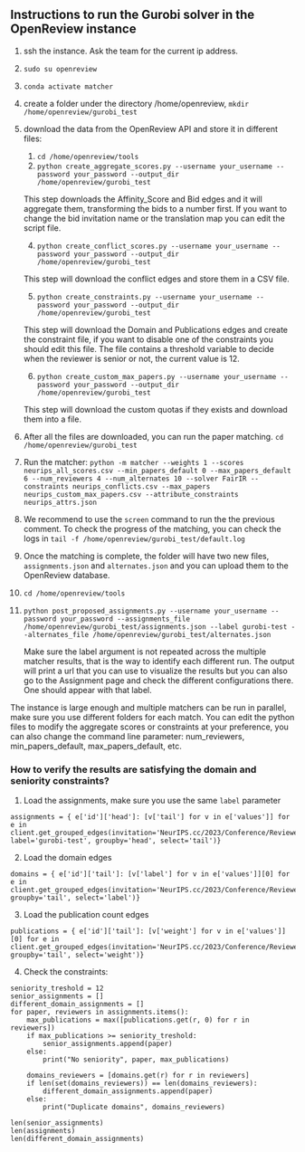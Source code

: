 ## Instructions to run the Gurobi solver in the OpenReview instance

1. ssh the instance. Ask the team for the current ip address.
2. `sudo su openreview`
3. `conda activate matcher`
4. create a folder under the directory /home/openreview, `mkdir /home/openreview/gurobi_test`
5. download the data from the OpenReview API and store it in different files:
    1. `cd /home/openreview/tools`
    2. `python create_aggregate_scores.py --username your_username --password your_password --output_dir /home/openreview/gurobi_test`

      This step downloads the Affinity_Score and Bid edges and it will aggregate them, transforming the bids to a number first. If you want to change the bid invitation name or the translation map you can edit the script file.

    4. `python create_conflict_scores.py --username your_username --password your_password --output_dir /home/openreview/gurobi_test` 
    
      This step will download the conflict edges and store them in a CSV file.
      
    5. `python create_constraints.py --username your_username --password your_password --output_dir /home/openreview/gurobi_test`

      This step will download the Domain and Publications edges and create the constraint file, if you want to disable one of the constraints you should edit this file. The file contains a threshold variable to decide when the reviewer is senior or not, the current value is 12. 
      
    6. `python create_custom_max_papers.py --username your_username --password your_password --output_dir /home/openreview/gurobi_test`

      This step will download the custom quotas if they exists and download them into a file. 
      
      
 6. After all the files are downloaded, you can run the paper matching. `cd /home/openreview/gurobi_test`
 7. Run the matcher: `python -m matcher --weights 1 --scores neurips_all_scores.csv --min_papers_default 0 --max_papers_default 6 --num_reviewers 4 --num_alternates 10 --solver FairIR --constraints neurips_conflicts.csv --max_papers neurips_custom_max_papers.csv --attribute_constraints neurips_attrs.json`
 8. We recommend to use the `screen` command to run the the previous comment. To check the progress of the matching, you can check the logs in `tail -f /home/openreview/gurobi_test/default.log`
 9. Once the matching is complete, the folder will have two new files, `assignments.json` and `alternates.json` and you can upload them to the OpenReview database.
 10. `cd /home/openreview/tools`
 11. `python post_proposed_assignments.py --username your_username --password your_password --assignments_file /home/openreview/gurobi_test/assignments.json --label gurobi-test --alternates_file /home/openreview/gurobi_test/alternates.json`

      Make sure the label argument is not repeated across the multiple matcher results, that is the way to identify each different run. The output will print a url that you can use to visualize the results but you can also go to the Assignment page and check the different configurations there. One should appear with that label.
      
      
 The instance is large enough and multiple matchers can be run in parallel, make sure you use different folders for each match. You can edit the python files to modify the aggregate scores or constraints at your preference, you can also change the command line parameter: num_reviewers, min_papers_default, max_papers_default, etc. 
 
 ### How to verify the results are satisfying the domain and seniority constraints? 
 
1. Load the assignments, make sure you use the same `label` parameter

```
assignments = { e['id']['head']: [v['tail'] for v in e['values']] for e in client.get_grouped_edges(invitation='NeurIPS.cc/2023/Conference/Reviewers/-/Proposed_Assignment', label='gurobi-test', groupby='head', select='tail')}
``` 

2. Load the domain edges

```
domains = { e['id']['tail']: [v['label'] for v in e['values']][0] for e in client.get_grouped_edges(invitation='NeurIPS.cc/2023/Conference/Reviewers/-/Domain', groupby='tail', select='label')}
```

3. Load the publication count edges

```
publications = { e['id']['tail']: [v['weight'] for v in e['values']][0] for e in client.get_grouped_edges(invitation='NeurIPS.cc/2023/Conference/Reviewers/-/Publications', groupby='tail', select='weight')}
```

4. Check the constraints:

```
seniority_treshold = 12
senior_assignments = []
different_domain_assignments = []
for paper, reviewers in assignments.items():
    max_publications = max([publications.get(r, 0) for r in reviewers])
    if max_publications >= seniority_treshold:
        senior_assignments.append(paper)
    else:
        print("No seniority", paper, max_publications)

    domains_reviewers = [domains.get(r) for r in reviewers]
    if len(set(domains_reviewers)) == len(domains_reviewers):
        different_domain_assignments.append(paper)
    else:
        print("Duplicate domains", domains_reviewers)
        
len(senior_assignments)
len(assignments)
len(different_domain_assignments)
```
